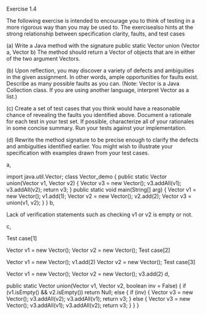 Exercise 1.4

The following exercise is intended to encourage you to think of testing in a more rigorous way than you may be used to. The exercisealso hints at the strong relationship between specification clarity, faults, and test cases

(a) Write a Java method with the signature public static Vector union (Vector a, Vector b) The method should return a Vector of objects that are in either of the two argument Vectors.

(b) Upon reflection, you may discover a variety of defects and ambiguities in the given assignment. In other words, ample opportunities for faults exist. Describe as many possible faults as you can. (Note: Vector is a Java Collection class. If you are using another language, interpret Vector as a list.)

(c) Create a set of test cases that you think would have a reasonable chance of revealing the faults you identified above. Document a rationale for each test in your test set. If possible, characterize all of your rationales in some concise summary. Run your tests against your implementation.

(d) Rewrite the method signature to be precise enough to clarify the defects and ambiguities identified earlier. You might wish to illustrate your specification with examples drawn from your test cases.

a,

import java.util.Vector;
class Vector_demo {
  public static Vector union(Vector v1, Vector v2)
  {
    Vector v3 = new Vector();
    v3.addAll(v1);
    v3.addAll(v2);
    return v3;
  }
  public static void main(String[] arg)
  {
    Vector v1 = new Vector();
    v1.add(1);
    Vector v2 = new Vector();
    v2.add(2);
    Vector v3 = union(v1, v2);
  }
}
b,

Lack of verification statements such as checking v1 or v2 is empty or not.

c,

Test case[1]

Vector v1 = new Vector();
Vector v2 = new Vector();
Test case[2]

Vector v1 = new Vector();
v1.add(2)
Vector v2 = new Vector();
Test case[3]

Vector v1 = new Vector();
Vector v2 = new Vector();
v3.add(2)
d,

public static Vector union(Vector v1, Vector v2, boolean inv = False)
{
  if (v1.isEmpty() && v2.isEmpty()) return Null;
  else
  {
    if (inv)
    {
      Vector v3 = new Vector();
      v3.addAll(v2);
      v3.addAll(v1);
      return v3;
    }
    else
    {
      Vector v3 = new Vector();
      v3.addAll(v1);
      v3.addAll(v2);
      return v3;
    }
  }
}
